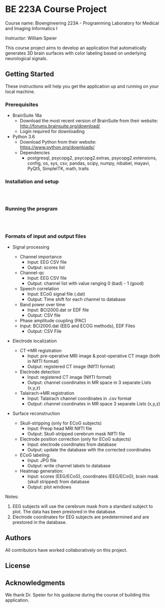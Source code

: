 # BE 223A Course Project

Course name: Bioengineering 223A - Programming Laboratory for Medical and Imaging Informatics I

Instructor: William Speier 

This course project aims to develop an application that automatically generates 3D brain surfaces with color labeling based on underlying neurological signals. 

## Getting Started

These instructions will help you get the application up and running on your local machine.

### Prerequisites

- BrainSuite 18a 
    - Download the most recent version of BrainSuite from their website: http://forums.brainsuite.org/download/
    - Login required for downloading
- Python 3.6
    - Download Python from their website: https://www.python.org/downloads/
    - Dependencies
        - postgresql, psycopg2, psycopg2.extras, psycopg2.extensions, config, os, sys, csv, pandas, scipy, numpy, nibabel, mayavi, PyQt5, SimpleITK, math, traits

### Installation and setup



```

```


```

```


```

```


### Running the program


```

```


```

```

```

```


### Formats of input and output files

- Signal processing 
    - Channel importance
        - Input: EEG CSV file
        - Output: scores list
    - Channel-qc
        - Input: EEG CSV file
        - Output: channel list with value ranging 0 (bad) - 1 (good)
    - Speech correlation
        - Input: ECoG signal file (.dat)
        - Output: Time shift for each channel to database
    - Band power over time
        - Input: BCI2000.dat or EDF file
        - Output: CSV file
    - Phase amplitude coupling (PAC)
    - Input: BCI2000.dat (EEG and ECOG methods), EDF Files
        - Output: CSV File
        
- Electrode localization
    - CT->MR registration
        - Input: pre-operative MRI image & post-operative CT image (both in NIfTI format)
        - Output: registered CT image (NIfTI format)
    - Electrode detection
        - Input: registered CT image (NIfTI format)
        - Output: channel coordinates in MR space in 3 separate Lists (x,y,z)
    - Talairach->MR registration
        - Input: Talairach channel coordinates in .csv format
        - Output: channel coordinates in MR space 3 separate Lists (x,y,z)

- Surface reconstruction
    - Skull-stripping (only for ECoG subjects)
        - Input: Preop head MRI NIfTI file
        - Output: Skull-stripped cerebrum mask NIfTI file
    - Electrode position correction (only for ECoG subjects)
        - Input: electrode coordinates from database 
        - Output: update the database with the corrected coordinates
    - ECoG labeling:
        - Input: JPG file
        - Output: write channel labels to database
    - Heatmap generation:
        - Input: scores (EEG/ECoG), coordinates (EEG/ECoG), brain mask (skull stripped) from database
        - Output: plot windows

Notes:
1. EEG subjects will use the cerebrum mask from a standard subject to plot. The data has been prestored in the database. 
2. Electrode coordinates for EEG subjects are predetermined and are prestored in the database. 
    
## Authors

All contributors have worked collaboratively on this project.  

## License



## Acknowledgments

We thank Dr. Speier for his guidacne during the course of building this application.  
